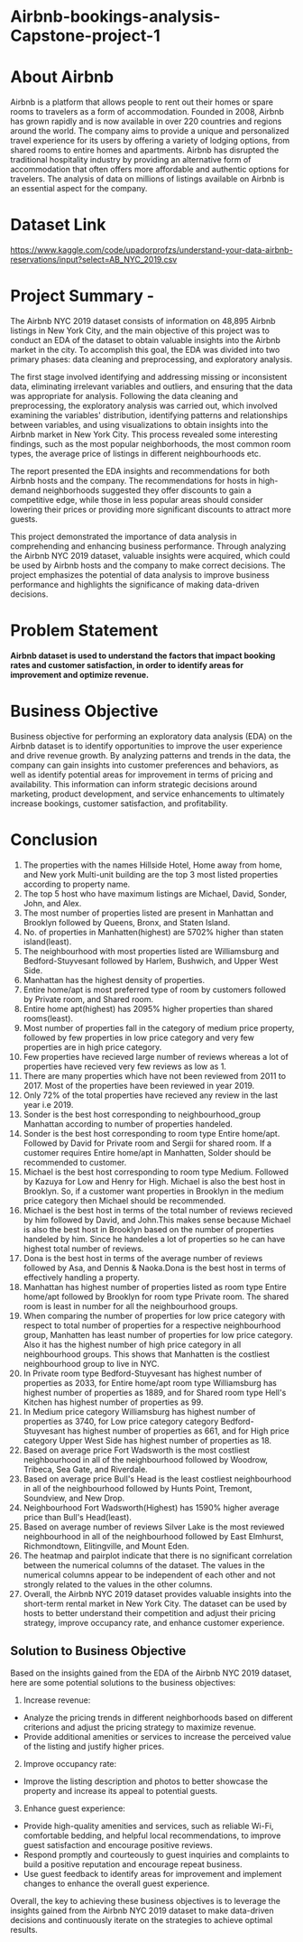 # Airbnb-bookings-analysis-Capstone-project-1

# **About Airbnb**

Airbnb is a platform that allows people to rent out their homes or spare rooms to travelers as a form of accommodation. Founded in 2008, Airbnb has grown rapidly and is now available in over 220 countries and regions around the world. The company aims to provide a unique and personalized travel experience for its users by offering a variety of lodging options, from shared rooms to entire homes and apartments. Airbnb has disrupted the traditional hospitality industry by providing an alternative form of accommodation that often offers more affordable and authentic options for travelers. The analysis of data on millions of listings available on Airbnb is an essential aspect for the company.

# **Dataset Link**
https://www.kaggle.com/code/upadorprofzs/understand-your-data-airbnb-reservations/input?select=AB_NYC_2019.csv

# **Project Summary -**

The Airbnb NYC 2019 dataset consists of information on 48,895 Airbnb listings in New York City, and the main objective of this project was to conduct an EDA of the dataset to obtain valuable insights into the Airbnb market in the city. To accomplish this goal, the EDA was divided into two primary phases: data cleaning and preprocessing, and exploratory analysis.

The first stage involved identifying and addressing missing or inconsistent data, eliminating irrelevant variables and outliers, and ensuring that the data was appropriate for analysis. Following the data cleaning and preprocessing, the exploratory analysis was carried out, which involved examining the variables' distribution, identifying patterns and relationships between variables, and using visualizations to obtain insights into the Airbnb market in New York City. This process revealed some interesting findings, such as the most popular neighborhoods, the most common room types, the average price of listings in different neighbourhoods etc.

The report presented the EDA insights and recommendations for both Airbnb hosts and the company. The recommendations for hosts in high-demand neighborhoods suggested they offer discounts to gain a competitive edge, while those in less popular areas should consider lowering their prices or providing more significant discounts to attract more guests.

This project demonstrated the importance of data analysis in comprehending and enhancing business performance. Through analyzing the Airbnb NYC 2019 dataset, valuable insights were acquired, which could be used by Airbnb hosts and the company to make correct decisions. The project emphasizes the potential of data analysis to improve business performance and highlights the significance of making data-driven decisions.

# **Problem Statement**

**Airbnb dataset is used to understand the factors that impact booking rates and customer satisfaction, in order to identify areas for improvement and optimize revenue.**

# **Business Objective**

Business objective for performing an exploratory data analysis (EDA) on the Airbnb dataset is to identify opportunities to improve the user experience and drive revenue growth. By analyzing patterns and trends in the data, the company can gain insights into customer preferences and behaviors, as well as identify potential areas for improvement in terms of pricing and availability. This information can inform strategic decisions around marketing, product development, and service enhancements to ultimately increase bookings, customer satisfaction, and profitability.

# **Conclusion**



1.  The properties with the names Hillside Hotel, Home away from home, and New york Multi-unit building are the top 3 most listed properties according to property name.
2.   The top 5 host who have maximum listings are Michael, David, Sonder, John, and Alex.
3.   The most number of properties listed are present in Manhattan and Brooklyn followed by Queens, Bronx, and Staten Island.
4.   No. of properties in Manhatten(highest) are 5702% higher than staten island(least).
5.   The neighbourhood with most properties listed are Williamsburg and Bedford-Stuyvesant followed by Harlem, Bushwich, and Upper West Side.
6.   Manhattan has the highest density of properties.
7.   Entire home/apt is most preferred type of room by customers followed by Private room, and Shared room.
8.   Entire home apt(highest) has 2095% higher properties than shared rooms(least).
9.   Most number of properties fall in the category of medium price property, followed by few properties in low price category and very few properties are in high price category.
10.   Few properties have recieved large number of reviews whereas a lot of properties have recieved very few reviews as low as 1.
11.   There are many properties which have not been reviewed from 2011 to 2017. Most of the properties have been reviewed in year 2019.
12. Only 72% of the total properties have recieved any review in the last year i.e 2019.
13.   Sonder is the best host corresponding to neighbourhood_group Manhattan according to number of properties handeled.
14.   Sonder is the best host corresponding to room type Entire home/apt. Followed by David for Private room and Sergii for shared room. If a customer requires Entire home/apt in Manhatten, Solder should be recommended to customer.
15.   Michael is the best host corresponding to room type Medium. Followed by Kazuya for Low and Henry for High. Michael is also the best host in Brooklyn. So, if a customer want properties in Brooklyn in the medium price category then Michael should be recommended.
16.   Michael is the best host in terms of the total number of reviews recieved by him followed by David, and John.This makes sense because Michael is also the best host in Brooklyn based on the number of properties handeled by him. Since he handeles a lot of properties so he can have highest total number of reviews.
17.   Dona is the best host in terms of the average number of reviews followed by Asa, and Dennis & Naoka.Dona is the best host in terms of effectively handling a property.
18.   Manhattan has highest number of properties listed as room type Entire home/apt followed by Brooklyn for room type Private room. The shared room is least in number for all the neighbourhood groups.
19.   When comparing the number of properties for low price category with respect to total number of properties for a respective neighbourhood group, Manhatten has least number of properties for low price category. Also it has the highest number of high price category in all neighbourhood groups. This shows that Manhatten is the costliest neighbourhood group to live in NYC.
20.   In Private room type Bedford-Stuyvesant	has highest number of properties as 2033, for Entire home/apt room type Williamsburg has highest number of properties as 1889, and for Shared room type	Hell's Kitchen has highest number of properties as 99. 		
21.   In Medium	price category Williamsburg	has highest number of properties as 3740, for Low	price category category Bedford-Stuyvesant	has highest number of properties as 661, and for High	price category Upper West Side	has highest number of properties as 18.
22.   Based on average price Fort Wadsworth is the most costliest neighbourhood in all of the neighbourhood followed by Woodrow, Tribeca, Sea Gate, and Riverdale.
23.   Based on average price Bull's Head is the least costliest neighbourhood in all of the neighbourhood followed by Hunts Point, Tremont, Soundview, and New Drop.
24.   Neighbourhood Fort Wadsworth(Highest) has 1590% higher average price than Bull's Head(least).
25.   Based on average number of reviews Silver Lake is the most reviewed neighbourhood in all of the neighbourhood followed by East Elmhurst, Richmondtown, Elitingville, and Mount Eden.
26.   The heatmap and pairplot indicate that there is no significant correlation between the numerical columns of the dataset. The values in the numerical columns appear to be independent of each other and not strongly related to the values in the other columns.
27.   Overall, the Airbnb NYC 2019 dataset provides valuable insights into the short-term rental market in New York City. The dataset can be used by hosts to better understand their competition and adjust their pricing strategy, improve occupancy rate, and enhance customer experience.


## **Solution to Business Objective**

Based on the insights gained from the EDA of the Airbnb NYC 2019 dataset, here are some potential solutions to the business objectives:

1.   Increase revenue:

*   Analyze the pricing trends in different neighborhoods based on different criterions and adjust the pricing strategy to maximize revenue.
*   Provide additional amenities or services to increase the perceived value of the listing and justify higher prices.


2.   Improve occupancy rate:

*   Improve the listing description and photos to better showcase the property and increase its appeal to potential guests.

3. Enhance guest experience:

*   Provide high-quality amenities and services, such as reliable Wi-Fi, comfortable bedding, and helpful local recommendations, to improve guest satisfaction and encourage positive reviews.
*   Respond promptly and courteously to guest inquiries and complaints to build a positive reputation and encourage repeat business.
*   Use guest feedback to identify areas for improvement and implement changes to enhance the overall guest experience.


Overall, the key to achieving these business objectives is to leverage the insights gained from the Airbnb NYC 2019 dataset to make data-driven decisions and continuously iterate on the strategies to achieve optimal results.
